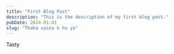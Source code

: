 ```yaml
---
title: "First Blog Post"
description: "This is the description of my first blog post."
pubDate: 2024-01-01
slug: "Thaha xaina k ho yo"
---
```

Tasty